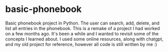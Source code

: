 # basic-phonebook

Basic phonebook project in Python. The user can search, add, delete, and list all entries in the phonebook. This is a remake of a project I had worked on a few months ago. It's been a while and I wanted to revisit some of the concepts I learned about. I used some online resources, along with chatgpt, and my old project for reference, however all code is still written by me :)

